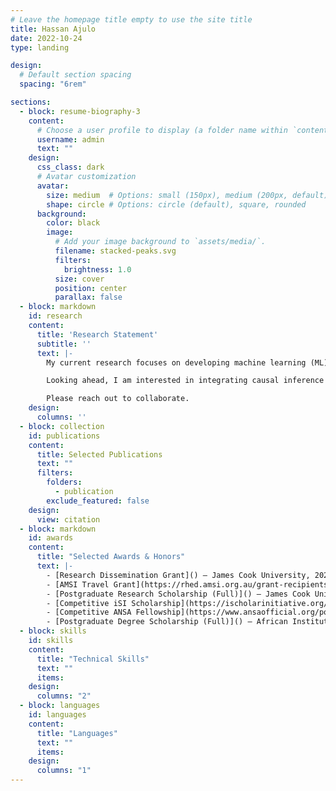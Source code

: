 ```yaml
---
# Leave the homepage title empty to use the site title
title: Hassan Ajulo
date: 2022-10-24
type: landing

design:
  # Default section spacing
  spacing: "6rem"

sections:
  - block: resume-biography-3
    content:
      # Choose a user profile to display (a folder name within `content/authors/`)
      username: admin
      text: ""
    design:
      css_class: dark
      # Avatar customization
      avatar:
        size: medium  # Options: small (150px), medium (200px, default), large (320px), xl (400px), xxl (500px)
        shape: circle # Options: circle (default), square, rounded
      background:
        color: black
        image:
          # Add your image background to `assets/media/`.
          filename: stacked-peaks.svg
          filters:
            brightness: 1.0
          size: cover
          position: center
          parallax: false
  - block: markdown
    id: research
    content:
      title: 'Research Statement'
      subtitle: ''
      text: |-
        My current research focuses on developing machine learning (ML) and Bayesian statistical methods for applications in epidemiology. For example, I recently developed a localized spatiotemporal random forest model to study COVID-19 dynamics across US counties, capturing how epidemiological, demographic, and environmental drivers shift across regions and periods. I also collaborated in applying Bayesian frameworks, including distributed lag non-linear models, to quantify uncertainty and evaluate delayed environmental effects, such as temperature on Salmonella risk across New South Wales local health districts. These methods provide more accurate, interpretable, and actionable insights to support early interventions and inform public health decision-making.

        Looking ahead, I am interested in integrating causal inference with modern ML for applications in epidemiology, estimating intervention effects and enable counterfactual reasoning. This direction could disentangle the impacts of policies, vaccination campaigns, biomarkers, and environmental exposures on disease outcomes, guiding adaptive, evidence-based strategies. In addition, I am developing an interest in machine learning for biological data, particularly spatial transcriptomics and cellular microenvironments, where such methods can uncover biomarkers, characterize tissue heterogeneity, and advance precision medicine.

        Please reach out to collaborate.
    design:
      columns: ''
  - block: collection
    id: publications
    content:
      title: Selected Publications
      text: ""
      filters:
        folders:
          - publication
        exclude_featured: false
    design:
      view: citation
  - block: markdown
    id: awards
    content:
      title: "Selected Awards & Honors"
      text: |-
        - [Research Dissemination Grant]() – James Cook University, 2025
        - [AMSI Travel Grant](https://rhed.amsi.org.au/grant-recipients/) – Australian Mathematical Science Institute BioInfoSummer, 2024
        - [Postgraduate Research Scholarship (Full)]() – James Cook University, 2023
        - [Competitive iSI Scholarship](https://ischolarinitiative.org/2023-isi-scholarship-awardees/) – i-Scholar Initiative Scholarship, 2023 
        - [Competitive ANSA Fellowship](https://www.ansaofficial.org/post/meet-the-2022-ansa-fellowship-recipients) – Association of Nigerian Scholars in America, 2022
        - [Postgraduate Degree Scholarship (Full)]() – African Institute for Mathematical Sciences, 2021
  - block: skills
    id: skills
    content:
      title: "Technical Skills"
      text: "" 
      items:
    design:
      columns: "2"
  - block: languages
    id: languages
    content:
      title: "Languages"
      text: "" 
      items:
    design:
      columns: "1"
---
```

